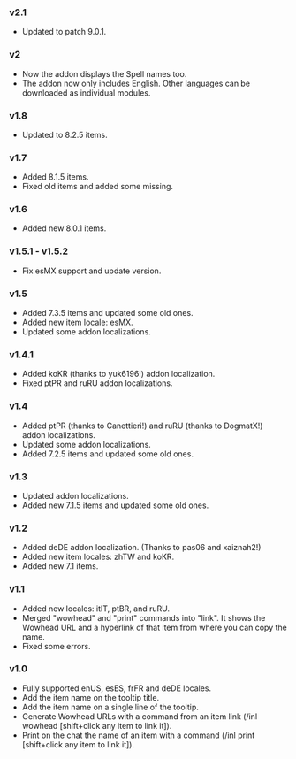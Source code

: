### v2.1
* Updated to patch 9.0.1.

### v2
* Now the addon displays the Spell names too.
* The addon now only includes English. Other languages can be downloaded as individual modules.

### v1.8
* Updated to 8.2.5 items.

### v1.7
* Added 8.1.5 items.
* Fixed old items and added some missing.

### v1.6
* Added new 8.0.1 items.

### v1.5.1 - v1.5.2
* Fix esMX support and update version.

### v1.5
* Added 7.3.5 items and updated some old ones.
* Added new item locale: esMX.
* Updated some addon localizations.

### v1.4.1
* Added koKR (thanks to yuk6196!) addon localization.
* Fixed ptPR and ruRU addon localizations.

### v1.4
* Added ptPR (thanks to Canettieri!) and ruRU (thanks to DogmatX!) addon localizations.
* Updated some addon localizations.
* Added 7.2.5 items and updated some old ones.

### v1.3
* Updated addon localizations.
* Added new 7.1.5 items and updated some old ones.

### v1.2
* Added deDE addon localization. (Thanks to pas06 and xaiznah2!)
* Added new item locales: zhTW and koKR.
* Added new 7.1 items.

### v1.1
* Added new locales: itIT, ptBR, and ruRU.
* Merged "wowhead" and "print" commands into "link". It shows the Wowhead URL and a hyperlink of that item from where you can copy the name.
* Fixed some errors.

### v1.0
* Fully supported enUS, esES, frFR and deDE locales.
* Add the item name on the tooltip title.
* Add the item name on a single line of the tooltip.
* Generate Wowhead URLs with a command from an item link (/inl wowhead [shift+click any item to link it]).
* Print on the chat the name of an item with a command (/inl print [shift+click any item to link it]).